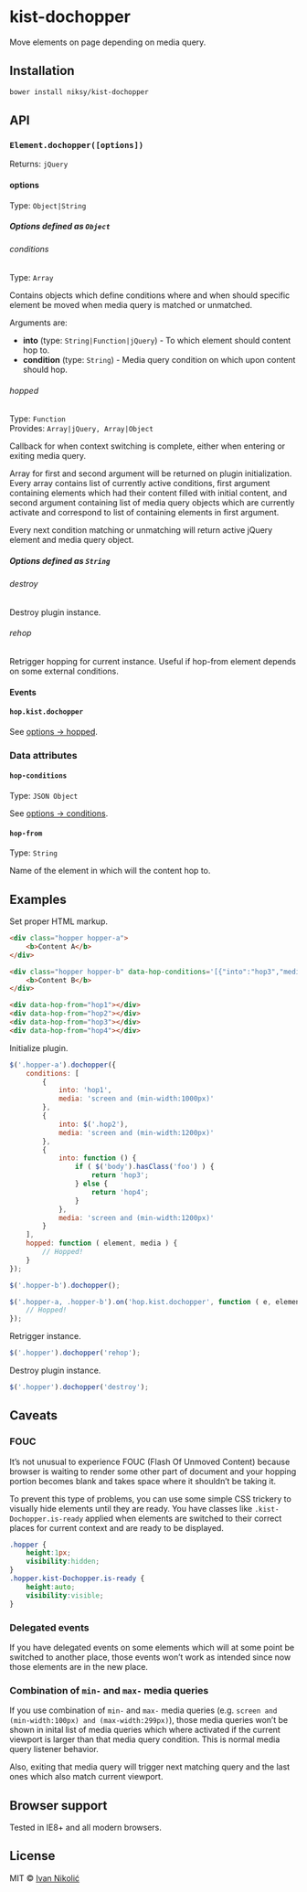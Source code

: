 # kist-dochopper

Move elements on page depending on media query.

## Installation

```sh
bower install niksy/kist-dochopper
```

## API

### `Element.dochopper([options])`

Returns: `jQuery`

#### options

Type: `Object|String`

##### Options defined as `Object`

###### conditions

Type: `Array`

Contains objects which define conditions where and when should specific element be moved when media query is matched or unmatched.

Arguments are:

* **into** (type: `String|Function|jQuery`) - To which element should content hop to.
* **condition** (type: `String`) - Media query condition on which upon content should hop.

###### hopped

Type: `Function`  
Provides: `Array|jQuery, Array|Object`

Callback for when context switching is complete, either when entering or exiting media query.

Array for first and second argument will be returned on plugin initialization. Every array contains list of currently active conditions, first argument containing elements which had their content filled with initial content, and second argument containing list of media query objects which are currently activate and correspond to list of containing elements in first argument.

Every next condition matching or unmatching will return active jQuery element and media query object.

##### Options defined as `String`

###### destroy

Destroy plugin instance.

###### rehop

Retrigger hopping for current instance. Useful if hop-from element depends on some external conditions.

#### Events

#### `hop.kist.dochopper`

See [options → hopped](#hopped).

### Data attributes

#### `hop-conditions`

Type: `JSON Object`

See [options → conditions](#conditions).

#### `hop-from`

Type: `String`

Name of the element in which will the content hop to.

## Examples

Set proper HTML markup.

```html
<div class="hopper hopper-a">
	<b>Content A</b>
</div>

<div class="hopper hopper-b" data-hop-conditions='[{"into":"hop3","media":"screen and (min-width:900px)"},{"into":"hop4","media":"screen and (min-width:1400px)"}]'>
	<b>Content B</b>
</div>

<div data-hop-from="hop1"></div>
<div data-hop-from="hop2"></div>
<div data-hop-from="hop3"></div>
<div data-hop-from="hop4"></div>
```

Initialize plugin.

```js
$('.hopper-a').dochopper({
	conditions: [
		{
			into: 'hop1',
			media: 'screen and (min-width:1000px)'
		},
		{
			into: $('.hop2'),
			media: 'screen and (min-width:1200px)'
		},
		{
			into: function () {
				if ( $('body').hasClass('foo') ) {
					return 'hop3';
				} else {
					return 'hop4';
				}
			},
			media: 'screen and (min-width:1200px)'
		}
	],
	hopped: function ( element, media ) {
		// Hopped!
	}
});

$('.hopper-b').dochopper();

$('.hopper-a, .hopper-b').on('hop.kist.dochopper', function ( e, element, media ) {
	// Hopped!
});
```

Retrigger instance.

```js
$('.hopper').dochopper('rehop');
```

Destroy plugin instance.

```js
$('.hopper').dochopper('destroy');
```

## Caveats

### FOUC

It’s not unusual to experience FOUC (Flash Of Unmoved Content) because browser is waiting to render some other part of document and your hopping portion becomes blank and takes space where it shouldn’t be taking it.

To prevent this type of problems, you can use some simple CSS trickery to visually hide elements until they are ready. You have classes like `.kist-Dochopper.is-ready` applied when elements are switched to their correct places for current context and are ready to be displayed.

```css
.hopper {
	height:1px;
	visibility:hidden;
}
.hopper.kist-Dochopper.is-ready {
	height:auto;
	visibility:visible;
}
```

### Delegated events

If you have delegated events on some elements which will at some point be switched to another place, those events won’t work as intended since now those elements are in the new place.

### Combination of `min-` and `max-` media queries

If you use combination of `min-` and `max-` media queries (e.g. `screen and (min-width:100px) and (max-width:299px)`), those media queries won’t be shown in inital list of media queries which where activated if the current viewport is larger than that media query condition. This is normal media query listener behavior.

Also, exiting that media query will trigger next matching query and the last ones which also match current viewport.

## Browser support

Tested in IE8+ and all modern browsers.

## License

MIT © [Ivan Nikolić](http://ivannikolic.com)










